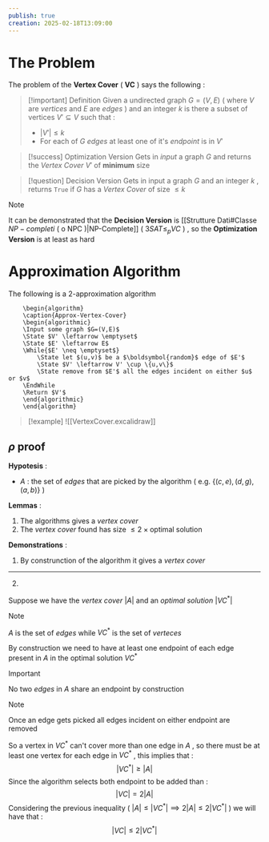 ```yaml
---
publish: true
creation: 2025-02-18T13:09:00
---
```

# The Problem

The problem of the **Vertex Cover** ( **VC** ) says the following : 

>[!important] Definition
>Given a undirected graph $G=(V,E)$ ( where $V$ are *vertices* and $E$ are *edges* ) and an integer $k$  is there a subset of vertices $V'\subseteq V$ such that : 
>+ $|V'| \le k$
>+ For each of $G$ *edges* at least one of it's *endpoint* is in $V'$

>[!success] Optimization Version
>Gets in *input* a graph $G$ and returns the *Vertex Cover* $V'$ of **minimum** size

>[!question] Decision Version
>Gets in input a graph $G$ and an integer $k$ , returns `True` if $G$ has a *Vertex Cover* of size $\leq k$

>[!note] 
>It can be demonstrated that the **Decision Version** is [[Strutture Dati#Classe $NP-completi$ ( o NPC )|NP-Complete]] ( $3SAT \leq_p VC$ ) , so the **Optimization Version** is at least as hard

# Approximation Algorithm

The following is a $2$-approximation algorithm 

```pseudo
	\begin{algorithm}
	\caption{Approx-Vertex-Cover}
	\begin{algorithmic}
	\Input some graph $G=(V,E)$
	\State $V' \leftarrow \emptyset$
	\State $E' \leftarrow E$
	\While{$E' \neq \emptyset$}
		\State let $(u,v)$ be a $\boldsymbol{random}$ edge of $E'$
		\State $V' \leftarrow V' \cup \{u,v\}$
		\State remove from $E'$ all the edges incident on either $u$ or $v$
    \EndWhile
    \Return $V'$
	\end{algorithmic}
	\end{algorithm}
```

>[!example] 
![[VertexCover.excalidraw]]
## $\rho$ proof

**Hypotesis** : 
+ $A$ : the set of *edges* that are picked by the algorithm ( e.g. $\{(c,e),(d,g),(a,b)\}$ ) 

**Lemmas** : 
1. The algorithms gives a *vertex cover*
2. The *vertex cover* found has size $\leq2\times \text{optimal solution}$ 

**Demonstrations** :
 1. By construnction of the algorithm it gives a *vertex cover*
---
2. 

Suppose we have the *vertex cover* $|A|$ and an *optimal solution* $|VC^*|$ 

>[!note] 
>$A$ is the set of *edges* while $VC^*$ is the set of *verteces*

By construction we need to have at least one endpoint of each edge present in $A$ in the optimal solution $VC^*$

>[!important] 
>No two *edges* in $A$ share an endpoint by construction
>>[!note] 
>>Once an edge gets picked all edges incident on either endpoint are removed 

So a vertex in $VC^*$ can't cover more than one edge in $A$ , so there must be at least one vertex for each edge in $VC^*$ , this implies that : 
$$|VC^*| \geq |A|$$
Since the algorithm selects both endpoint to be added than :
$$|VC|=2|A|$$
Considering the previous inequality ( $|A| \leq |VC^*| \implies 2|A| \leq 2|VC^*|$  ) we will have that :
$$|VC|\leq 2|VC^*|$$

